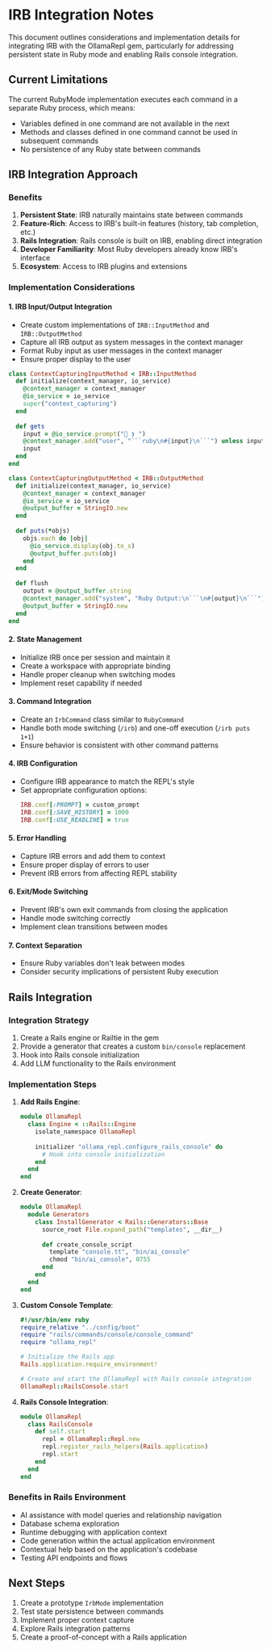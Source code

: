 # IRB Integration Notes

This document outlines considerations and implementation details for integrating IRB with the OllamaRepl gem, particularly for addressing persistent state in Ruby mode and enabling Rails console integration.

## Current Limitations

The current RubyMode implementation executes each command in a separate Ruby process, which means:
- Variables defined in one command are not available in the next
- Methods and classes defined in one command cannot be used in subsequent commands
- No persistence of any Ruby state between commands

## IRB Integration Approach

### Benefits

1. **Persistent State**: IRB naturally maintains state between commands
2. **Feature-Rich**: Access to IRB's built-in features (history, tab completion, etc.)
3. **Rails Integration**: Rails console is built on IRB, enabling direct integration
4. **Developer Familiarity**: Most Ruby developers already know IRB's interface
5. **Ecosystem**: Access to IRB plugins and extensions

### Implementation Considerations

#### 1. IRB Input/Output Integration

- Create custom implementations of `IRB::InputMethod` and `IRB::OutputMethod`
- Capture all IRB output as system messages in the context manager
- Format Ruby input as user messages in the context manager
- Ensure proper display to the user

```ruby
class ContextCapturingInputMethod < IRB::InputMethod
  def initialize(context_manager, io_service)
    @context_manager = context_manager
    @io_service = io_service
    super("context_capturing")
  end
  
  def gets
    input = @io_service.prompt("💎 ❯ ")
    @context_manager.add("user", "```ruby\n#{input}\n```") unless input.nil?
    input
  end
end

class ContextCapturingOutputMethod < IRB::OutputMethod
  def initialize(context_manager, io_service)
    @context_manager = context_manager
    @io_service = io_service
    @output_buffer = StringIO.new
  end
  
  def puts(*objs)
    objs.each do |obj|
      @io_service.display(obj.to_s)
      @output_buffer.puts(obj)
    end
  end
  
  def flush
    output = @output_buffer.string
    @context_manager.add("system", "Ruby Output:\n```\n#{output}\n```")
    @output_buffer = StringIO.new
  end
end
```

#### 2. State Management

- Initialize IRB once per session and maintain it
- Create a workspace with appropriate binding
- Handle proper cleanup when switching modes
- Implement reset capability if needed

#### 3. Command Integration

- Create an `IrbCommand` class similar to `RubyCommand`
- Handle both mode switching (`/irb`) and one-off execution (`/irb puts 1+1`)
- Ensure behavior is consistent with other command patterns

#### 4. IRB Configuration

- Configure IRB appearance to match the REPL's style
- Set appropriate configuration options:
  ```ruby
  IRB.conf[:PROMPT] = custom_prompt
  IRB.conf[:SAVE_HISTORY] = 1000
  IRB.conf[:USE_READLINE] = true
  ```

#### 5. Error Handling

- Capture IRB errors and add them to context
- Ensure proper display of errors to user
- Prevent IRB errors from affecting REPL stability

#### 6. Exit/Mode Switching

- Prevent IRB's own exit commands from closing the application
- Handle mode switching correctly
- Implement clean transitions between modes

#### 7. Context Separation

- Ensure Ruby variables don't leak between modes
- Consider security implications of persistent Ruby execution

## Rails Integration

### Integration Strategy

1. Create a Rails engine or Railtie in the gem
2. Provide a generator that creates a custom `bin/console` replacement
3. Hook into Rails console initialization
4. Add LLM functionality to the Rails environment

### Implementation Steps

1. **Add Rails Engine**:
   ```ruby
   module OllamaRepl
     class Engine < ::Rails::Engine
       isolate_namespace OllamaRepl
       
       initializer "ollama_repl.configure_rails_console" do
         # Hook into console initialization
       end
     end
   end
   ```

2. **Create Generator**:
   ```ruby
   module OllamaRepl
     module Generators
       class InstallGenerator < Rails::Generators::Base
         source_root File.expand_path("templates", __dir__)
         
         def create_console_script
           template "console.tt", "bin/ai_console"
           chmod "bin/ai_console", 0755
         end
       end
     end
   end
   ```

3. **Custom Console Template**:
   ```ruby
   #!/usr/bin/env ruby
   require_relative "../config/boot"
   require "rails/commands/console/console_command"
   require "ollama_repl"

   # Initialize the Rails app
   Rails.application.require_environment!

   # Create and start the OllamaRepl with Rails console integration
   OllamaRepl::RailsConsole.start
   ```

4. **Rails Console Integration**:
   ```ruby
   module OllamaRepl
     class RailsConsole
       def self.start
         repl = OllamaRepl::Repl.new
         repl.register_rails_helpers(Rails.application)
         repl.start
       end
     end
   end
   ```

### Benefits in Rails Environment

- AI assistance with model queries and relationship navigation
- Database schema exploration
- Runtime debugging with application context
- Code generation within the actual application environment
- Contextual help based on the application's codebase
- Testing API endpoints and flows

## Next Steps

1. Create a prototype `IrbMode` implementation
2. Test state persistence between commands
3. Implement proper context capture
4. Explore Rails integration patterns
5. Create a proof-of-concept with a Rails application